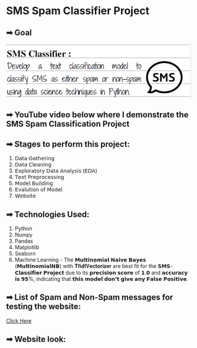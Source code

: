 # SMS Spam Classifier Project

## ➡ Goal 

![Screenshot 2024-02-06 152343](https://github.com/MosheerKhan/SMS_Classifier_Project/blob/50061e04c7279ebb21ed452aedb4d791a3e6a057/Project%20Image.png)

## ➡ YouTube video below where I demonstrate the SMS Spam Classification Project



## ➡ Stages to perform this project:
1. 𝖣𝖺𝗍𝖺 𝖦𝖺𝗍𝗁𝖾𝗋𝗂𝗇𝗀
2. 𝖣𝖺𝗍𝖺 𝖢𝗅𝖾𝖺𝗇𝗂𝗇𝗀
3. 𝖤𝗑𝗉𝗅𝗈𝗋𝖺𝗍𝗈𝗋𝗒 𝖣𝖺𝗍𝖺 𝖠𝗇𝖺𝗅𝗒𝗌𝗂𝗌 (𝖤𝖣𝖠)
4. 𝖳𝖾𝗑𝗍 𝖯𝗋𝖾𝗉𝗋𝗈𝖼𝖾𝗌𝗌𝗂𝗇𝗀
5. 𝖬𝗈𝖽𝖾𝗅 𝖡𝗎𝗂𝗅𝖽𝗂𝗇𝗀
6. 𝖤𝗏𝖺𝗅𝗎𝗍𝗂𝗈𝗇 𝗈𝖿 𝖬𝗈𝖽𝖾𝗅
7. 𝖶𝖾𝖻𝗌𝗂𝗍𝖾

## ➡ Technologies Used:
1. Python
2. Numpy
3. Pandas
4. Matplotlib
5. Seaborn
6. Machine Learning - The 𝗠𝘂𝗹𝘁𝗶𝗻𝗼𝗺𝗶𝗮𝗹 𝗡𝗮𝗶𝘃𝗲 𝗕𝗮𝘆𝗲𝘀 (𝗠𝘂𝗹𝘁𝗶𝗻𝗼𝗺𝗶𝗮𝗹𝗡𝗕) with 𝐓𝐟𝐢𝐝𝐟𝐕𝐞𝐜𝐭𝐨𝐫𝐢𝐳𝐞𝐫 are best fit for the 𝗦𝗠𝗦-𝗖𝗹𝗮𝘀𝘀𝗶𝗳𝗶𝗲𝗿 𝗣𝗿𝗼𝗷𝗲𝗰𝘁 due to its 𝗽𝗿𝗲𝗰𝗶𝘀𝗶𝗼𝗻 𝘀𝗰𝗼𝗿𝗲 of 𝟭.𝟬 and 𝗮𝗰𝗰𝘂𝗿𝗮𝗰𝘆 𝗶𝘀 𝟵𝟱%, indicating that 𝘁𝗵𝗶𝘀 𝗺𝗼𝗱𝗲𝗹 𝗱𝗼𝗻❜𝘁 𝗴𝗶𝘃𝗲 𝗮𝗻𝘆 𝗙𝗮𝗹𝘀𝗲 𝗣𝗼𝘀𝗶𝘁𝗶𝘃𝗲.

## ➡ List of Spam and Non-Spam messages for testing the website:
[Click Here](https://github.com/MosheerKhan/SMS_Classifier_Project/blob/main/List%20of%20Spam%20and%20Not%20Spam%20messages%20for%20testing.txt)

## ➡ Website look:


